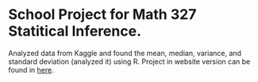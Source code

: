 # School Project for Math 327 Statitical Inference.
Analyzed data from Kaggle and found the mean, median, variance, and standard deviation (analyzed it) using R.
Project in website version can be found in [here](https://sites.google.com/view/finalprojectofmath327/home).
